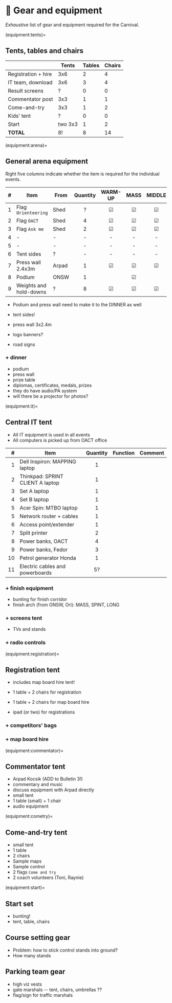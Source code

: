 # 🚜 Gear and equipment

_Exhaustive_ list of gear and equipment required for the Carnival.

(equipment:tents)=
## Tents, tables and chairs

| | Tents | Tables | Chairs | 
|-|-|-|-|
| Registration + hire | 3x6 | 2 | 4 |
| IT team, download | 3x6 | 3 | 4 |
| Result screens | ? | 0 | 0 |
| Commentator post | 3x3 | 1 | 1 |
| Come-and-try | 3x3 | 1 | 2 |
| Kids' tent | ? | 0 | 0 |
| Start | two 3x3 | 1 | 2 |
| **TOTAL** | 8! | 8 | 14 |

(equipment:arena)=
## General arena equipment

Right five columns indicate whether the item is required for the individual events.

| # | Item | From | Quantity | WARM-UP | MASS | MIDDLE | SPRINT | LONG |
|-:|-|-|:-:|:-:|:-:|:-:|:-:|:-:|
| 1 | Flag `Orienteering` | Shed | ? | ☑ | ☑ | ☑ | ☑ |☑ |
| 2 | Flag `OACT` | Shed | 4 | ☑ | ☑ | ☑ | ☑ | ☑ |
| 3 | Flag `Ask me` | Shed | 2 | ☑ | ☑ | ☑ | ☑ | ☑ |
| 4 |-|-|-|-|-|-|-|-|
| 5 |-|-|-|-|-|-|-|-|
| 6 | Tent sides | ?|-|-|-|-|-|-|
| 7 | Press wall 2.4x3m | Arpad | 1 | ☑ | ☑ | ☑ | ☑ | ☑ |
| 8 | Podium | ONSW | 1 | | ☑ | | | ☑ |
| 9 | Weights and hold-downs | ? | 8 | ☑ | ☑ | ☑ | ☑ | ☑ |

- Podium and press wall need to make it to the DINNER as well

- tent sides!
- press wall 3x2.4m
- logo banners?

- road signs

### + dinner

- podium
- press wall
- prize table
- diplomas, certificates, medals, prizes
- they do have audio/PA system
- will there be a projector for photos?


(equipment:it)=
## Central IT tent

- All IT equipment is used in all events
- All computers is picked up from OACT office

| # | Item | Quantity | Function | Comment |
|-:|-|:-:|-|-|
| 1 | Dell Inspiron: MAPPING laptop | 1 | |
| 2 | Thinkpad: SPRINT CLIENT A laptop | 1 | |
| 3 | Set A laptop | 1 | |
| 4 | Set B laptop | 1 | |
| 5 | Acer Spin: MTBO laptop | 1 | |
| 5 | Network router + cables | 1 | |
| 6 | Access point/extender | 1 | |
| 7 | Split printer | 2 | |
| 8 | Power banks, OACT | 4 | |
| 9 | Power banks, Fedor | 3 | | |
| 10 | Petrol generator Honda | 1 | | |
| 11 | Electric cables and powerboards | 5? | | |

### + finish equipment

- bunting for finish corridor
- finish arch (from ONSW, Ori): MASS, SPINT, LONG

### + screens tent

- TVs and stands

### + radio controls


(equipment:registration)=
## Registration tent

- includes map board hire tent!
- 1 table + 2 chairs for registration
- 1 table + 2 chairs for map board hire

- ipad (or two) for registrations

### + competitors' bags

### + map board hire


(equipment:commentator)=
## Commentator tent

- Arpad Kocsik (ADD to Bulletin 3!)
- commentary and music
- discuss equipment with Arpad directly
- small tent
- 1 table (small) + 1 chair
- audio equipment

(equipment:cometry)=
## Come-and-try tent

- small tent
- 1 table
- 2 chairs
- Sample maps
- Sample control
- 2 flags `Come and try`
- 2 coach volunteers (Toni, Raynie)

(equipment:start)=
## Start set

- bunting!
- tent, table, chairs


## Course setting gear

- Problem: how to stick control stands into ground?
- How many stands 



## Parking team gear

- high viz vests
- gate marshals -- tent, chairs, umbrellas ??
- flag/sign for traffic marshals





